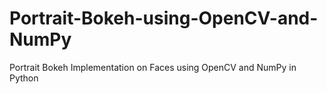 # Portrait-Bokeh-using-OpenCV-and-NumPy
Portrait Bokeh Implementation on Faces using OpenCV and NumPy in Python
